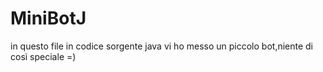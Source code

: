 # MiniBotJ

in questo file in codice sorgente java vi ho messo un piccolo bot,niente di così speciale =)
